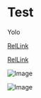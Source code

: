 # Test

Yolo

[RelLink](testproj/Proposals/README.md)

[RelLink](testproj/Team/doc.md)

![Image](testproj/logo.png)

![Image](testproj/images/logo2.png)